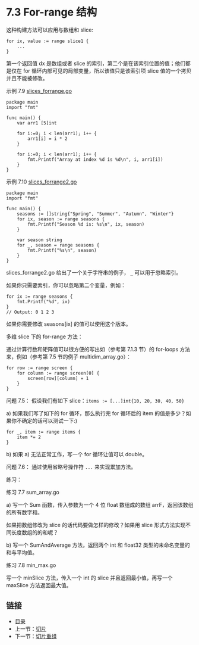 # 7.3 For-range 结构

这种构建方法可以应用与数组和 slice:

	for ix, value := range slice1 {
		...
	}

第一个返回值 dx 是数组或者 slice 的索引，第二个是在该索引位置的值；他们都是仅在 for 循环内部可见的局部变量，所以该值只是该索引项 slice 值的一个拷贝并且不能被修改。

示例 7.9 [slices_forrange.go](exmaples/chapter_7/slices_forrange.go)

    package main
    import "fmt"
    
    func main() {
    	var arr1 [5]int
    
    	for i:=0; i < len(arr1); i++ {
    		arr1[i] = i * 2
    	}
    
    	for i:=0; i < len(arr1); i++ {
    		fmt.Printf("Array at index %d is %d\n", i, arr1[i])
    	}
    }

示例 7.10 [slices_forrange2.go](exmaples/chapter_7/slices_forrange2.go)

    package main
    import "fmt"
    
    func main() {
    	seasons := []string{"Spring", "Summer", "Autumn", "Winter"}
    	for ix, season := range seasons {
    		fmt.Printf("Season %d is: %s\n", ix, season)
    	}
    
    	var season string
    	for _, season = range seasons {
    		fmt.Printf("%s\n", season)
    	}
    }

slices_forrange2.go 给出了一个关于字符串的例子， `_` 可以用于忽略索引。

如果你只需要索引，你可以忽略第二个变量，例如：

	for ix := range seasons {
		fmt.Printf("%d", ix)
	}
	// Output: 0 1 2 3

如果你需要修改 seasons[ix] 的值可以使用这个版本。

多维 slice 下的 for-range 方法：

通过计算行数和矩阵值可以很方便的写出如（参考第 7.1.3 节）的 for-loops 方法来，例如（参考第 7.5 节的例子 multidim_array.go）：

	for row := range screen {
		for column := range screen[0] {
			screen[row][column] = 1
		}
	}

问题 7.5： 假设我们有如下 slice：`items := [...]int{10, 20, 30, 40, 50}`

a) 如果我们写了如下的 for 循环，那么执行完 for 循环后的 item 的值是多少？如果你不确定的话可以测试一下:)

	for _, item := range items {
		item *= 2
	}

b) 如果 a) 无法正常工作，写一个 for 循环让值可以 double。

问题 7.6： 通过使用省略号操作符 `...` 来实现累加方法。

练习：

练习 7.7 sum_array.go

a) 写一个 Sum 函数，传入参数为一个 4 位 float 数组成的数组 arrF，返回该数组的所有数字和。

如果把数组修改为 slice 的话代码要做怎样的修改？如果用 slice 形式方法实现不同长度数组的的和呢？

b) 写一个 SumAndAverage 方法，返回两个 int 和 float32 类型的未命名变量的和与平均值。

练习 7.8 min_max.go

写一个 minSlice 方法，传入一个 int 的 slice 并且返回最小值，再写一个 maxSlice 方法返回最大值。

## 链接

- [目录](directory.md)
- 上一节：[切片](07.2.md)
- 下一节：[切片重组](07.4.md)